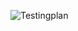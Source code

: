 ![Testingplan](https://user-images.githubusercontent.com/89723378/132387924-4fcb30ed-40e8-4ce9-ad0c-ff967bf96876.png)
